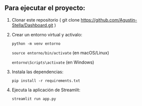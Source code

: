 ## Para ejecutar el proyecto:

1. Clonar este repositorio ( git clone https://github.com/Agustin-Stella/Dashboard.git )
2. Crear un entorno virtual y activalo:
   
   `python -m venv entorno`
   
   `source entorno/bin/activate` (en macOS/Linux)
   
   `entorno\Scripts\activate` (en Windows)
   
4. Instala las dependencias:
   
   `pip install -r requirements.txt`
   
6. Ejecuta la aplicación de Streamlit:
   
   `streamlit run app.py`
